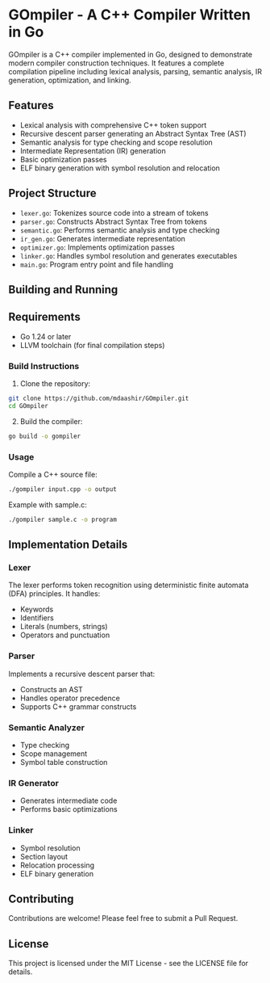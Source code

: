 # GOmpiler - A C++ Compiler Written in Go

GOmpiler is a C++ compiler implemented in Go, designed to demonstrate modern compiler construction techniques. It features a complete compilation pipeline including lexical analysis, parsing, semantic analysis, IR generation, optimization, and linking.

## Features

- Lexical analysis with comprehensive C++ token support
- Recursive descent parser generating an Abstract Syntax Tree (AST)
- Semantic analysis for type checking and scope resolution
- Intermediate Representation (IR) generation
- Basic optimization passes
- ELF binary generation with symbol resolution and relocation

## Project Structure

- `lexer.go`: Tokenizes source code into a stream of tokens
- `parser.go`: Constructs Abstract Syntax Tree from tokens
- `semantic.go`: Performs semantic analysis and type checking
- `ir_gen.go`: Generates intermediate representation
- `optimizer.go`: Implements optimization passes
- `linker.go`: Handles symbol resolution and generates executables
- `main.go`: Program entry point and file handling

## Building and Running

## Requirements

- Go 1.24 or later
- LLVM toolchain (for final compilation steps)


### Build Instructions

1. Clone the repository:

```bash
git clone https://github.com/mdaashir/GOmpiler.git
cd GOmpiler
```

2. Build the compiler:

```bash
go build -o gompiler
```

### Usage

Compile a C++ source file:

```bash
./gompiler input.cpp -o output
```

Example with sample.c:

```bash
./gompiler sample.c -o program
```

## Implementation Details

### Lexer

The lexer performs token recognition using deterministic finite automata (DFA) principles. It handles:

- Keywords
- Identifiers
- Literals (numbers, strings)
- Operators and punctuation

### Parser

Implements a recursive descent parser that:

- Constructs an AST
- Handles operator precedence
- Supports C++ grammar constructs

### Semantic Analyzer

- Type checking
- Scope management
- Symbol table construction

### IR Generator

- Generates intermediate code
- Performs basic optimizations

### Linker

- Symbol resolution
- Section layout
- Relocation processing
- ELF binary generation

## Contributing

Contributions are welcome! Please feel free to submit a Pull Request.

## License

This project is licensed under the MIT License - see the LICENSE file for details.
